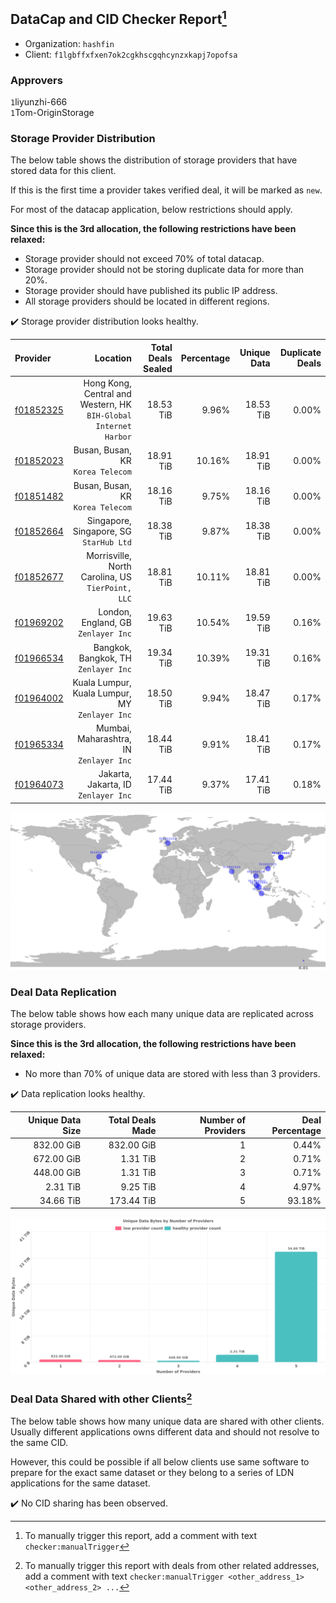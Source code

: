 ## DataCap and CID Checker Report[^1]
 - Organization: `hashfin`
 - Client: `f1lgbffxfxen7ok2cgkhscgqhcynzxkapj7opofsa`
### Approvers
`1`liyunzhi-666<br/>`1`Tom-OriginStorage

### Storage Provider Distribution
The below table shows the distribution of storage providers that have stored data for this client.

If this is the first time a provider takes verified deal, it will be marked as `new`.

For most of the datacap application, below restrictions should apply.

**Since this is the 3rd allocation, the following restrictions have been relaxed:**
 - Storage provider should not exceed 70% of total datacap.
 - Storage provider should not be storing duplicate data for more than 20%.
 - Storage provider should have published its public IP address.
 - All storage providers should be located in different regions.

✔️ Storage provider distribution looks healthy.

| Provider                                              |                                                            Location | Total Deals Sealed | Percentage | Unique Data | Duplicate Deals |
| :---------------------------------------------------- | ------------------------------------------------------------------: | -----------------: | ---------: | ----------: | --------------: |
| [f01852325](https://filfox.info/en/address/f01852325) | Hong Kong, Central and Western, HK<br/>`BIH-Global Internet Harbor` |          18.53 TiB |      9.96% |   18.53 TiB |           0.00% |
| [f01852023](https://filfox.info/en/address/f01852023) |                                Busan, Busan, KR<br/>`Korea Telecom` |          18.91 TiB |     10.16% |   18.91 TiB |           0.00% |
| [f01851482](https://filfox.info/en/address/f01851482) |                                Busan, Busan, KR<br/>`Korea Telecom` |          18.16 TiB |      9.75% |   18.16 TiB |           0.00% |
| [f01852664](https://filfox.info/en/address/f01852664) |                          Singapore, Singapore, SG<br/>`StarHub Ltd` |          18.38 TiB |      9.87% |   18.38 TiB |           0.00% |
| [f01852677](https://filfox.info/en/address/f01852677) |                Morrisville, North Carolina, US<br/>`TierPoint, LLC` |          18.81 TiB |     10.11% |   18.81 TiB |           0.00% |
| [f01969202](https://filfox.info/en/address/f01969202) |                              London, England, GB<br/>`Zenlayer Inc` |          19.63 TiB |     10.54% |   19.59 TiB |           0.16% |
| [f01966534](https://filfox.info/en/address/f01966534) |                             Bangkok, Bangkok, TH<br/>`Zenlayer Inc` |          19.34 TiB |     10.39% |   19.31 TiB |           0.16% |
| [f01964002](https://filfox.info/en/address/f01964002) |                   Kuala Lumpur, Kuala Lumpur, MY<br/>`Zenlayer Inc` |          18.50 TiB |      9.94% |   18.47 TiB |           0.17% |
| [f01965334](https://filfox.info/en/address/f01965334) |                          Mumbai, Maharashtra, IN<br/>`Zenlayer Inc` |          18.44 TiB |      9.91% |   18.41 TiB |           0.17% |
| [f01964073](https://filfox.info/en/address/f01964073) |                             Jakarta, Jakarta, ID<br/>`Zenlayer Inc` |          17.44 TiB |      9.37% |   17.41 TiB |           0.18% |

<img src="https://raw.githubusercontent.com/data-preservation-programs/filplus-checker-assets/main/filecoin-project/filecoin-plus-large-datasets/issues/1440/1685543502441.png"/>

### Deal Data Replication
The below table shows how each many unique data are replicated across storage providers.


**Since this is the 3rd allocation, the following restrictions have been relaxed:**
- No more than 70% of unique data are stored with less than 3 providers.

✔️ Data replication looks healthy.

| Unique Data Size | Total Deals Made | Number of Providers | Deal Percentage |
| ---------------: | ---------------: | ------------------: | --------------: |
|       832.00 GiB |       832.00 GiB |                   1 |           0.44% |
|       672.00 GiB |         1.31 TiB |                   2 |           0.71% |
|       448.00 GiB |         1.31 TiB |                   3 |           0.71% |
|         2.31 TiB |         9.25 TiB |                   4 |           4.97% |
|        34.66 TiB |       173.44 TiB |                   5 |          93.18% |

<img src="https://raw.githubusercontent.com/data-preservation-programs/filplus-checker-assets/main/filecoin-project/filecoin-plus-large-datasets/issues/1440/1685543503077.png"/>

### Deal Data Shared with other Clients[^3]
The below table shows how many unique data are shared with other clients.
Usually different applications owns different data and should not resolve to the same CID.

However, this could be possible if all below clients use same software to prepare for the exact same dataset or they belong to a series of LDN applications for the same dataset.

✔️ No CID sharing has been observed.

[^1]: To manually trigger this report, add a comment with text `checker:manualTrigger`

[^2]: Deals from those addresses are combined into this report as they are specified with `checker:manualTrigger`

[^3]: To manually trigger this report with deals from other related addresses, add a comment with text `checker:manualTrigger <other_address_1> <other_address_2> ...`
